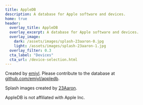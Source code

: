 ```yaml
---
title: AppleDB
description: A database for Apple software and devices.
home: true
header:
  overlay_title: AppleDB
  overlay_excerpt: A database for Apple software and devices.
  overlay_image:
    dark: /assets/images/splash-23aaron-0.jpg
    light: /assets/images/splash-23aaron-1.jpg
  overlay_filter: 0.3
  cta_label: "Devices"
  cta_url: /device-selection.html
---
```


Created by [emiyl](https://twitter.com/emiyl0). Please contribute to the database at [github.com/emiyl/appledb](https://github.com/emiyl/appledb).

Splash images created by [23Aaron](https://twitter.com/23Aaron_).

AppleDB is not affiliated with Apple Inc.
